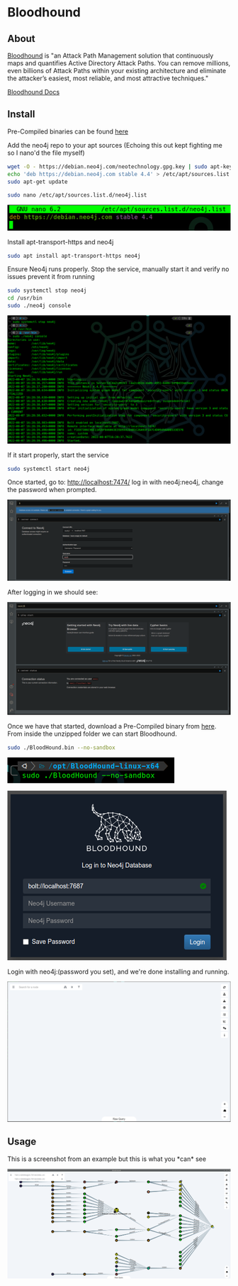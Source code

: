 # Bloodhound

## About

[Bloodhound](https://github.com/BloodHoundAD/BloodHound) is "an Attack Path Management solution that continuously maps and quantifies Active Directory Attack Paths. You can remove millions, even billions of Attack Paths within your existing architecture and eliminate the attacker’s easiest, most reliable, and most attractive techniques."

[Bloodhound Docs](https://bloodhound.readthedocs.io/en/latest/index.html)

## Install

Pre-Compiled binaries can be found [here](https://github.com/BloodHoundAD/BloodHound/releases)

Add the neo4j repo to your apt sources (Echoing this out kept fighting me so I nano'd the file myself)

```bash
wget -O - https://debian.neo4j.com/neotechnology.gpg.key | sudo apt-key add -
echo 'deb https://debian.neo4j.com stable 4.4' > /etc/apt/sources.list.d/neo4j.list
sudo apt-get update
```

```bash
sudo nano /etc/apt/sources.list.d/neo4j.list
```

![](<../../.gitbook/assets/image (100).png>)

Install apt-transport-https and neo4j

```bash
sudo apt install apt-transport-https neo4j
```

Ensure Neo4j runs properly. Stop the service, manually start it and verify no issues prevent it from running

```bash
sudo systemctl stop neo4j
cd /usr/bin
sudo ./neo4j console
```

![](<../../.gitbook/assets/image (102).png>)

If it start properly, start the service

```bash
sudo systemctl start neo4j
```

Once started, go to: [http://localhost:7474/](https://localhost:7474/) log in with neo4j:neo4j, change the password when prompted.

![](<../../.gitbook/assets/image (98).png>)

After logging in we should see:

![](<../../.gitbook/assets/image (103).png>)

Once we have that started, download a Pre-Compiled binary from [here](https://github.com/BloodHoundAD/BloodHound/releases). From inside the unzipped folder we can start Bloodhound.

```bash
sudo ./BloodHound.bin --no-sandbox
```

![](<../../.gitbook/assets/image (104) (2).png>)

![](<../../.gitbook/assets/image (99).png>)

Login with neo4j:(password you set), and we're done installing and running.

![](<../../.gitbook/assets/image (101).png>)

## Usage

This is a screenshot from an example but this is what you \*can\* see

![](<../../.gitbook/assets/image (2) (1).png>)
